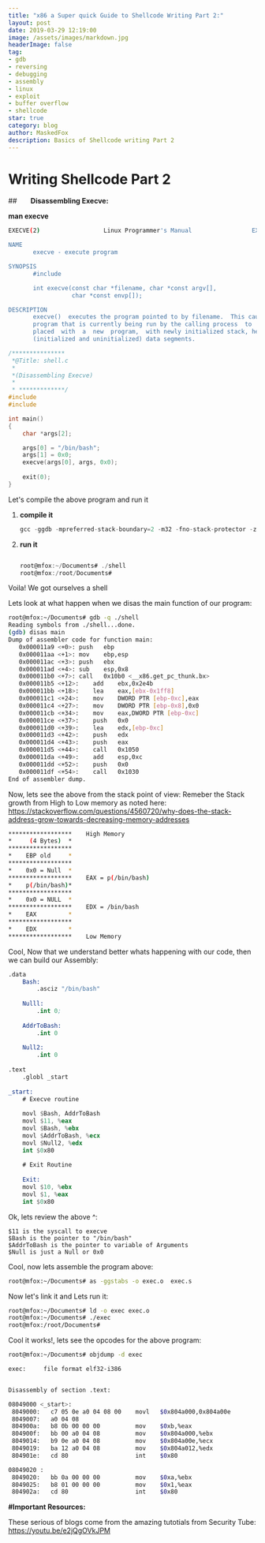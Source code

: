 ```yaml
---
title: "x86 a Super quick Guide to Shellcode Writing Part 2:"
layout: post
date: 2019-03-29 12:19:00
image: /assets/images/markdown.jpg
headerImage: false
tag:
- gdb
- reversing
- debugging
- assembly
- linux
- exploit
- buffer overflow
- shellcode
star: true
category: blog
author: MaskedFox
description: Basics of Shellcode writing Part 2
---
```



# **Writing Shellcode Part 2**

##       **Disassembling Execve:**

**man execve**

```bash
EXECVE(2)                  Linux Programmer's Manual                 EXECVE(2)

NAME
       execve - execute program

SYNOPSIS
       #include 

       int execve(const char *filename, char *const argv[],
                  char *const envp[]);

DESCRIPTION
       execve()  executes the program pointed to by filename.  This causes the
       program that is currently being run by the calling process  to  be  re‐
       placed  with  a  new  program,  with newly initialized stack, heap, and
       (initialized and uninitialized) data segments.
```

```c
/***************
 *@Title: shell.c
 *
 *(Disassembling Execve)
 *
 * *************/
#include 
#include 

int main()
{
	char *args[2];

 	args[0] = "/bin/bash";
	args[1] = 0x0;
	execve(args[0], args, 0x0);
	
	exit(0);
}

```

Let's compile the above program and run it

1.  **compile it**
    
    ```c
    gcc -ggdb -mpreferred-stack-boundary=2 -m32 -fno-stack-protector -z execstack shell.c -o shell
    ```
    
2.  **run it**
    
    ```c
    
    root@mfox:~/Documents# ./shell
    root@mfox:/root/Documents# 
    ```
    

Voila! We got ourselves a shell

Lets look at what happen when we disas the main function of our program:

```bash
root@mfox:~/Documents# gdb -q ./shell
Reading symbols from ./shell...done.
(gdb) disas main
Dump of assembler code for function main:
   0x000011a9 <+0>:	push   ebp
   0x000011aa <+1>:	mov    ebp,esp
   0x000011ac <+3>:	push   ebx
   0x000011ad <+4>:	sub    esp,0x8
   0x000011b0 <+7>:	call   0x10b0 <__x86.get_pc_thunk.bx>
   0x000011b5 <+12>:	add    ebx,0x2e4b
   0x000011bb <+18>:	lea    eax,[ebx-0x1ff8]
   0x000011c1 <+24>:	mov    DWORD PTR [ebp-0xc],eax
   0x000011c4 <+27>:	mov    DWORD PTR [ebp-0x8],0x0
   0x000011cb <+34>:	mov    eax,DWORD PTR [ebp-0xc]
   0x000011ce <+37>:	push   0x0
   0x000011d0 <+39>:	lea    edx,[ebp-0xc]
   0x000011d3 <+42>:	push   edx
   0x000011d4 <+43>:	push   eax
   0x000011d5 <+44>:	call   0x1050 
   0x000011da <+49>:	add    esp,0xc
   0x000011dd <+52>:	push   0x0
   0x000011df <+54>:	call   0x1030 
End of assembler dump.

```

Now, lets see the above from the stack point of view: Remeber the Stack growth from High to Low memory as noted here: https://stackoverflow.com/questions/4560720/why-does-the-stack-address-grow-towards-decreasing-memory-addresses

```bash
******************    High Memory                    
*     (4 Bytes)  *
******************
*    EBP old     *
******************
*    0x0 = Null  * 
******************    EAX = p(/bin/bash)
*    p(/bin/bash)*
******************
*    0x0 = NULL  * 
******************    EDX = /bin/bash
*    EAX         *
******************
*    EDX         *
******************    Low Memory
```

Cool, Now that we understand better whats happening with our code, then we can build our Assembly:

```nasm
.data
    Bash:
        .asciz "/bin/bash"
        
    Nulll:
        .int 0;
        
    AddrToBash:
        .int 0
        
    Null2:
        .int 0
        
.text
    .globl _start
    
_start:
    # Execve routine
    
    movl $Bash, AddrToBash
    movl $11, %eax
    movl $Bash, %ebx
    movl $AddrToBash, %ecx
    movl $Null2, %edx
    int $0x80
    
    # Exit Routine
    
    Exit:
    movl $10, %ebx
    movl $1, %eax
    int $0x80 
```

Ok, lets review the above ^:

```
$11 is the syscall to execve
$Bash is the pointer to "/bin/bash"
$AddrToBash is the pointer to variable of Arguments
$Null is just a Null or 0x0
```

Cool, now lets assemble the program above:

```bash
root@mfox:~/Documents# as -ggstabs -o exec.o  exec.s
```

Now let's link it and Lets run it:

```bash
root@mfox:~/Documents# ld -o exec exec.o
root@mfox:~/Documents# ./exec 
root@mfox:/root/Documents# 

```

Cool it works!, lets see the opcodes for the above program:

```bash
root@mfox:~/Documents# objdump -d exec

exec:     file format elf32-i386


Disassembly of section .text:

08049000 <_start>:
 8049000:	c7 05 0e a0 04 08 00 	movl   $0x804a000,0x804a00e
 8049007:	a0 04 08 
 804900a:	b8 0b 00 00 00       	mov    $0xb,%eax
 804900f:	bb 00 a0 04 08       	mov    $0x804a000,%ebx
 8049014:	b9 0e a0 04 08       	mov    $0x804a00e,%ecx
 8049019:	ba 12 a0 04 08       	mov    $0x804a012,%edx
 804901e:	cd 80                	int    $0x80

08049020 :
 8049020:	bb 0a 00 00 00       	mov    $0xa,%ebx
 8049025:	b8 01 00 00 00       	mov    $0x1,%eax
 804902a:	cd 80                	int    $0x80

```

**#Important Resources:**

These serious of blogs come from the amazing tutotials from Security Tube: https://youtu.be/e2jQgOVkJPM
